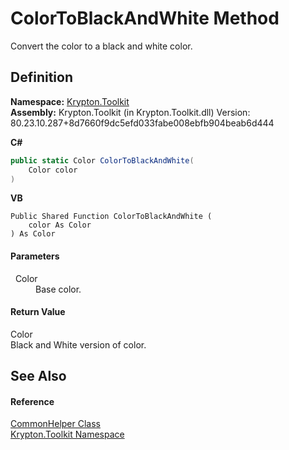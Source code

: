 # ColorToBlackAndWhite Method


Convert the color to a black and white color.



## Definition
**Namespace:** <a href="79d2eac2-21f4-54ff-7552-b20c33c30600.md">Krypton.Toolkit</a>  
**Assembly:** Krypton.Toolkit (in Krypton.Toolkit.dll) Version: 80.23.10.287+8d7660f9dc5efd033fabe008ebfb904beab6d444

**C#**
``` C#
public static Color ColorToBlackAndWhite(
	Color color
)
```
**VB**
``` VB
Public Shared Function ColorToBlackAndWhite ( 
	color As Color
) As Color
```



#### Parameters
<dl><dt>  Color</dt><dd>Base color.</dd></dl>

#### Return Value
Color  
Black and White version of color.

## See Also


#### Reference
<a href="13744a42-834d-93cd-437f-a5a616717068.md">CommonHelper Class</a>  
<a href="79d2eac2-21f4-54ff-7552-b20c33c30600.md">Krypton.Toolkit Namespace</a>  
